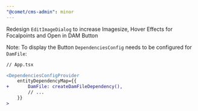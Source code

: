 ```yaml
---
"@comet/cms-admin": minor
---
```


Redesign `EditImageDialog` to increase Imagesize, Hover Effects for Focalpoints and Open in DAM Button

Note: To display the Button `DependenciesConfig` needs to be configured for `DamFile`:

```diff
// App.tsx

<DependenciesConfigProvider
    entityDependencyMap={{
+       DamFile: createDamFileDependency(),
        // ...
    }}
>
```
